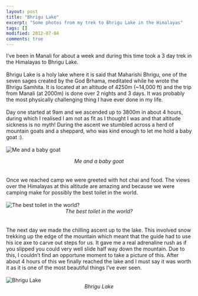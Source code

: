 ```yaml
---
layout: post
title: "Bhrigu Lake"
excerpt: "Some photos from my trek to Bhrigu Lake in the Himalayas"
tags: []
modified: 2012-07-04
comments: true
---
```

I’ve been in Manali for about a week and during this time took a 3 day trek in the Himalayas to Bhrigu Lake. 
<br />
<br />
Bhrigu Lake is a holy lake where it is said that Maharishi Bhrigu, one of the seven sages created by the God Brhama, meditated while he wrote the Bhrigu Samhita. It is located at an altitude of 4250m (~14,000 ft) and the trip from Manali (at 2000m) is done over 2 nights and 3 days. It was probably the most physically challenging thing I have ever done in my life.
<br />
<br />
Day one started at 9am and we ascended up to 3800m in about 4 hours, during which I realised I am not as fit as I thought I was and that altitude sickness is no myth! During the ascent we stumbled across a herd of mountain goats and a sheppard, who was kind enough to let me hold a baby goat :).
<br />
<br />
<img src="{{ site.url }}/images/baby_goat.jpg" alt="Me and a baby goat"/>
<center><em>Me and a baby goat</em></center>
<br />
<br />
Once we reached camp we were greeted with hot chai and food. The views over the Himalayas at this altitude are amazing and because we were camping make for possibly the best toilet in the world.
<br />
<br />
<img src="{{ site.url }}/images/mountain_toilet.jpg" alt="The best toilet in the world?"/>
<center><em>The best toilet in the world?</em></center>
<br />
<br />
The next day we made the chilling ascent up to the lake. This involved snow trekking up the edge of the mountain which meant that the guide had to use his ice axe to carve out steps for us. It gave me a real adrenaline rush as if you slipped you could very well slide half way down the mountain. Due to this, I couldn’t find an opportune moment to take a picture of this. After about 4 hours of this we finally reached the lake and I must say it was worth it as it is one of the most beautiful things I’ve ever seen.
<br />
<br />
<img src="{{ site.url }}/images/bhrigu_lake.jpg" alt="Bhrigu Lake"/>
<center><em>Bhrigu Lake</em></center>
